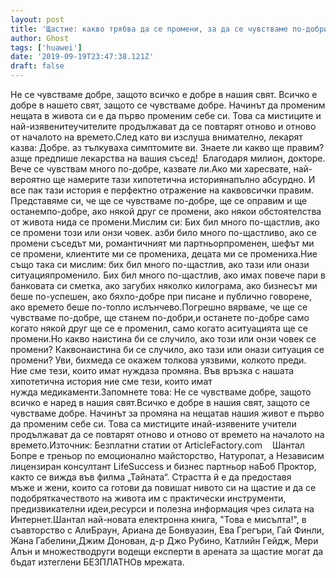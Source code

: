 ```yaml
---
layout: post
title: 'Щастие: какво трябва да се промени, за да се чувстваме по-добри, да станем по-добри и да останем по-добри?'
author: Ghost
tags: ['huawei']
date: '2019-09-19T23:47:38.121Z'
draft: false
---
```


Не се чувстваме добре, защото всичко е добре в нашия свят. Всичко е добре в нашето свят, защото се чувстваме добре. Начинът да променим нещата в живота си е да първо променим себе си. Това са мистиците и най-изявенитеучителите продължават да се повтарят отново и отново от началото на времето.След като ви изслуша внимателно, лекарят казва: Добре. аз тълкуваха симптомите ви. Знаете ли какво ще правим? азще предпише лекарства на вашия съсед!  Благодаря милион, докторе. Вече се чувствам много по-добре, казвате ли.Ако ми харесвате, най-вероятно ще намерите тази хипотетична историянапълно абсурдно. И все пак тази история е перфектно отражение на каквовсички правим. Представяме си, че ще се чувстваме по-добре, ще се оправим и ще останемпо-добре, ако някой друг се промени, ако някои обстоятелства от живота нида се промени.Мислим си: Бих бил много по-щастлив, ако се промени този или онзи човек. азби било много по-щастливо, ако се промени съседът ми, романтичният ми партньорпроменен, шефът ми се промени, клиентите ми се промениха, децата ми се промениха.Ние също така си мислим: бих бил много по-щастлив, ако тази или онази ситуацияпроменило. Бих бил много по-щастлив, ако имах повече пари в банковата си сметка, ако загубих няколко килограма, ако бизнесът ми беше по-успешен, ако бяхпо-добре при писане и публично говорене, ако времето беше по-топло ислънчево.Погрешно вярваме, че ще се чувстваме по-добре, ще станем по-добри,и останете по-добре само когато някой друг ще се е променил, само когато aситуацията ще се промени.Но какво наистина би се случило, ако този или онзи човек се промени? Каквонаистина би се случило, ако тази или онази ситуация се промени? Уви, бихмеда се окажем толкова уязвими, колкото преди. Ние сме тези, които имат нуждаза промяна. Във връзка с нашата хипотетична история ние сме тези, които имат нужда медикаменти.Запомнете това: Не се чувстваме добре, защото всичко е наред в нашия свят.Всичко е добре в нашия свят, защото се чувстваме добре. Начинът за промяна на нещатав нашия живот е първо да променим себе си. Това са мистиците инай-изявените учители продължават да се повтарят отново и отново от времето на началото на времето.Източник: Безплатни статии от ArticleFactory.com    Шантал Бопре е треньор по емоционално майсторство, Натуропат, а Независим лицензиран консултант LifeSuccess и бизнес партньор наБоб Проктор, както се вижда във филма „Тайната“. Страстта й е да предоставя мъже и жени, които са готови да повишат нивото си на щастие и да се подобряткачеството на живота им с практически инструменти, предизвикателни идеи,ресурси и полезна информация чрез силата на Интернет.Шантал най-новата електронна книга, "Това е мисълта!", в съавторство с АлиБраун, Ариана де Бонвуазин, Ева Грегъри, Гай Финли, Жана Габелини,Джим Донован, д-р Джо Рубино, Катлийн Гейдж, Мери Алън и множестводруги водещи експерти в арената за щастие могат да бъдат изтеглени БЕЗПЛАТНОв мрежата.
